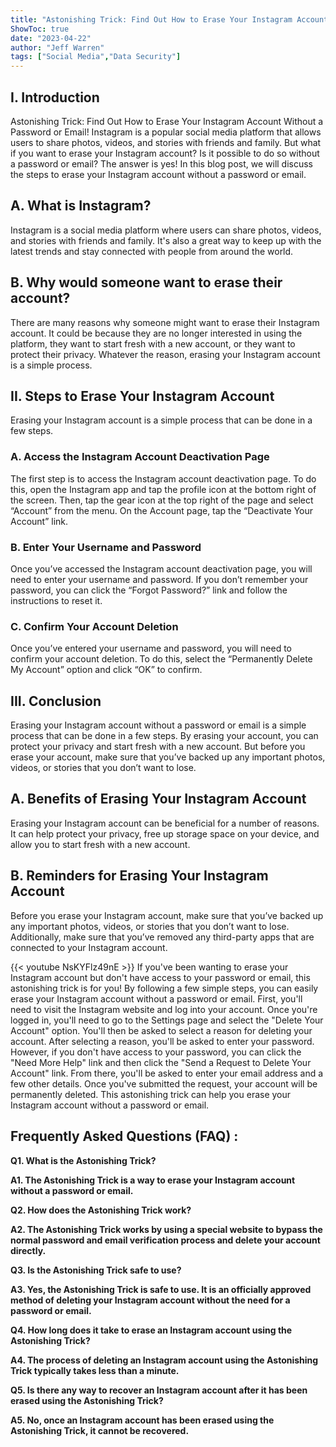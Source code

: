 ```yaml
---
title: "Astonishing Trick: Find Out How to Erase Your Instagram Account Without a Password or Email!"
ShowToc: true 
date: "2023-04-22"
author: "Jeff Warren" 
tags: ["Social Media","Data Security"]
---
```

## I. Introduction

Astonishing Trick: Find Out How to Erase Your Instagram Account Without a Password or Email! Instagram is a popular social media platform that allows users to share photos, videos, and stories with friends and family. But what if you want to erase your Instagram account? Is it possible to do so without a password or email? The answer is yes! In this blog post, we will discuss the steps to erase your Instagram account without a password or email.

## A. What is Instagram?

Instagram is a social media platform where users can share photos, videos, and stories with friends and family. It's also a great way to keep up with the latest trends and stay connected with people from around the world.

## B. Why would someone want to erase their account?

There are many reasons why someone might want to erase their Instagram account. It could be because they are no longer interested in using the platform, they want to start fresh with a new account, or they want to protect their privacy. Whatever the reason, erasing your Instagram account is a simple process.

## II. Steps to Erase Your Instagram Account

Erasing your Instagram account is a simple process that can be done in a few steps.

### A. Access the Instagram Account Deactivation Page

The first step is to access the Instagram account deactivation page. To do this, open the Instagram app and tap the profile icon at the bottom right of the screen. Then, tap the gear icon at the top right of the page and select “Account” from the menu. On the Account page, tap the “Deactivate Your Account” link.

### B. Enter Your Username and Password

Once you’ve accessed the Instagram account deactivation page, you will need to enter your username and password. If you don’t remember your password, you can click the “Forgot Password?” link and follow the instructions to reset it.

### C. Confirm Your Account Deletion

Once you’ve entered your username and password, you will need to confirm your account deletion. To do this, select the “Permanently Delete My Account” option and click “OK” to confirm.

## III. Conclusion

Erasing your Instagram account without a password or email is a simple process that can be done in a few steps. By erasing your account, you can protect your privacy and start fresh with a new account. But before you erase your account, make sure that you’ve backed up any important photos, videos, or stories that you don’t want to lose.

## A. Benefits of Erasing Your Instagram Account

Erasing your Instagram account can be beneficial for a number of reasons. It can help protect your privacy, free up storage space on your device, and allow you to start fresh with a new account.

## B. Reminders for Erasing Your Instagram Account

Before you erase your Instagram account, make sure that you’ve backed up any important photos, videos, or stories that you don’t want to lose. Additionally, make sure that you’ve removed any third-party apps that are connected to your Instagram account.

{{< youtube NsKYFlz49nE >}} 
If you've been wanting to erase your Instagram account but don't have access to your password or email, this astonishing trick is for you! By following a few simple steps, you can easily erase your Instagram account without a password or email. First, you'll need to visit the Instagram website and log into your account. Once you're logged in, you'll need to go to the Settings page and select the "Delete Your Account" option. You'll then be asked to select a reason for deleting your account. After selecting a reason, you'll be asked to enter your password. However, if you don't have access to your password, you can click the "Need More Help" link and then click the "Send a Request to Delete Your Account" link. From there, you'll be asked to enter your email address and a few other details. Once you've submitted the request, your account will be permanently deleted. This astonishing trick can help you erase your Instagram account without a password or email.

## Frequently Asked Questions (FAQ) :
**Q1. What is the Astonishing Trick?**

**A1. The Astonishing Trick is a way to erase your Instagram account without a password or email.**

**Q2. How does the Astonishing Trick work?**

**A2. The Astonishing Trick works by using a special website to bypass the normal password and email verification process and delete your account directly.**

**Q3. Is the Astonishing Trick safe to use?**

**A3. Yes, the Astonishing Trick is safe to use. It is an officially approved method of deleting your Instagram account without the need for a password or email.**

**Q4. How long does it take to erase an Instagram account using the Astonishing Trick?**

**A4. The process of deleting an Instagram account using the Astonishing Trick typically takes less than a minute.**

**Q5. Is there any way to recover an Instagram account after it has been erased using the Astonishing Trick?**

**A5. No, once an Instagram account has been erased using the Astonishing Trick, it cannot be recovered.**


